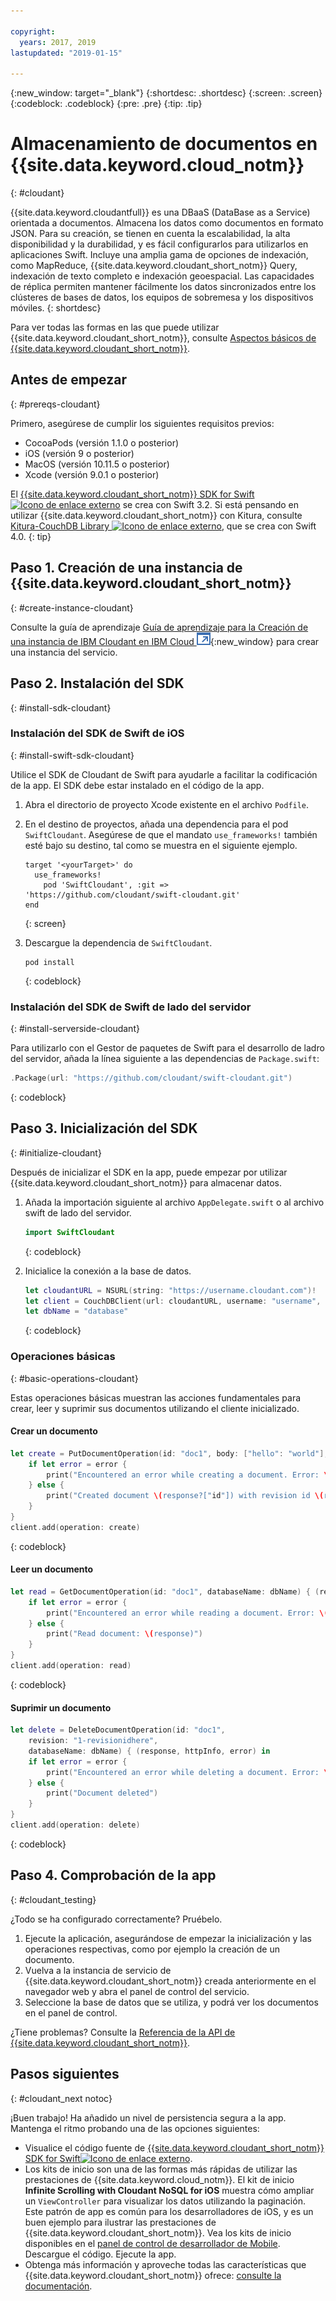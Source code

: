 ```yaml
---

copyright:
  years: 2017, 2019
lastupdated: "2019-01-15"

---
```


{:new_window: target="_blank"}
{:shortdesc: .shortdesc}
{:screen: .screen}
{:codeblock: .codeblock}
{:pre: .pre}
{:tip: .tip}

# Almacenamiento de documentos en {{site.data.keyword.cloud_notm}}
{: #cloudant}

{{site.data.keyword.cloudantfull}} es una DBaaS (DataBase as a Service) orientada a documentos. Almacena los datos como documentos en formato JSON. Para su creación, se tienen en cuenta la escalabilidad, la alta disponibilidad y la durabilidad, y es fácil configurarlos para utilizarlos en aplicaciones Swift. Incluye una amplia gama de opciones de indexación, como MapReduce,
{{site.data.keyword.cloudant_short_notm}} Query,
indexación de texto completo e indexación geoespacial. Las capacidades de réplica permiten mantener fácilmente los datos sincronizados entre los clústeres de bases de datos, los equipos de sobremesa y los dispositivos móviles. 
{: shortdesc}

Para ver todas las formas en las que puede utilizar {{site.data.keyword.cloudant_short_notm}}, consulte [Aspectos básicos de {{site.data.keyword.cloudant_short_notm}}](/docs/services/Cloudant/basics/index.html#cloudant-nosql-db-basics).

## Antes de empezar
{: #prereqs-cloudant}

Primero, asegúrese de cumplir los siguientes requisitos previos:
 * CocoaPods (versión 1.1.0 o posterior)
 * iOS (versión 9 o posterior)
 * MacOS (versión 10.11.5 o posterior)
 * Xcode (versión 9.0.1 o posterior)

El [{{site.data.keyword.cloudant_short_notm}} SDK for Swift![Icono de enlace externo](../../icons/launch-glyph.svg "Icono de enlace externo")](https://github.com/cloudant/swift-cloudant) se crea con Swift 3.2. Si está pensando en utilizar {{site.data.keyword.cloudant_short_notm}} con Kitura, consulte [Kitura-CouchDB Library ![Icono de enlace externo](../../icons/launch-glyph.svg "Icono de enlace externo")](https://github.com/IBM-Swift/Kitura-CouchDB), que se crea con Swift 4.0.
{: tip}

## Paso 1. Creación de una instancia de {{site.data.keyword.cloudant_short_notm}}
{: #create-instance-cloudant}

Consulte la guía de aprendizaje [Guía de aprendizaje para la Creación de una instancia de IBM Cloudant en
IBM Cloud ![Icono de enlace externo](../images/launch-glyph.svg "Icono de enlace externo")](/docs/services/Cloudant/tutorials/create_service.html){:new_window} para crear una instancia del servicio.

## Paso 2. Instalación del SDK
{: #install-sdk-cloudant}

### Instalación del SDK de Swift de iOS
{: #install-swift-sdk-cloudant}

Utilice el SDK de Cloudant de Swift para ayudarle a facilitar la codificación de la app. El SDK debe estar instalado en el código de la app.

1. Abra el directorio de proyecto Xcode existente en el archivo `Podfile`.
2. En el destino de proyectos, añada una dependencia para el pod `SwiftCloudant`. Asegúrese de que el mandato `use_frameworks!` también esté bajo su destino, tal como se muestra en el siguiente ejemplo.
    ```
    target '<yourTarget>' do
      use_frameworks!
        pod 'SwiftCloudant', :git => 'https://github.com/cloudant/swift-cloudant.git'
    end
    ```
    {: screen}

3. Descargue la dependencia de `SwiftCloudant`.
    ```
    pod install
    ```
    {: codeblock}

### Instalación del SDK de Swift de lado del servidor
{: #install-serverside-cloudant}

Para utilizarlo con el Gestor de paquetes de Swift para el desarrollo de ladro del servidor, añada la línea siguiente a las dependencias de `Package.swift`:
```swift
.Package(url: "https://github.com/cloudant/swift-cloudant.git")
```
{: codeblock}

## Paso 3. Inicialización del SDK
{: #initialize-cloudant}

Después de inicializar el SDK en la app, puede empezar por utilizar {{site.data.keyword.cloudant_short_notm}} para almacenar datos.

1.  Añada la importación siguiente al archivo `AppDelegate.swift` o al archivo swift de lado del servidor.
    ```swift
    import SwiftCloudant
    ```
    {: codeblock}

2. Inicialice la conexión a la base de datos.
    ```swift
    let cloudantURL = NSURL(string: "https://username.cloudant.com")!
    let client = CouchDBClient(url: cloudantURL, username: "username", password: "password")
    let dbName = "database"
    ```
    {: codeblock}

### Operaciones básicas
{: #basic-operations-cloudant}

Estas operaciones básicas muestran las acciones fundamentales para crear, leer y suprimir sus documentos utilizando el cliente inicializado.

#### Crear un documento
```swift
let create = PutDocumentOperation(id: "doc1", body: ["hello": "world"], databaseName: dbName) {(response, httpInfo, error) in
    if let error = error {
        print("Encountered an error while creating a document. Error: \(error)")
    } else {
        print("Created document \(response?["id"]) with revision id \(response?["rev"])")
    }
}
client.add(operation: create)
```
{: codeblock}

#### Leer un documento
```swift
let read = GetDocumentOperation(id: "doc1", databaseName: dbName) { (response, httpInfo, error) in
    if let error = error {
        print("Encountered an error while reading a document. Error: \(error)")
    } else {
        print("Read document: \(response)")
    }
}
client.add(operation: read)
```
{: codeblock}

#### Suprimir un documento
```swift
let delete = DeleteDocumentOperation(id: "doc1",
    revision: "1-revisionidhere",
    databaseName: dbName) { (response, httpInfo, error) in
    if let error = error {
        print("Encountered an error while deleting a document. Error: \(error)")
    } else {
        print("Document deleted")
    }
}
client.add(operation: delete)
```
{: codeblock}

## Paso 4. Comprobación de la app
{: #cloudant_testing}

¿Todo se ha configurado correctamente? Pruébelo.

1. Ejecute la aplicación, asegurándose de empezar la inicialización y las operaciones respectivas, como por ejemplo la creación de un documento.
2. Vuelva a la instancia de servicio de {{site.data.keyword.cloudant_short_notm}} creada anteriormente en el navegador web y abra el panel de control del servicio.
3. Seleccione la base de datos que se utiliza, y podrá ver los documentos en el panel de control.

¿Tiene problemas? Consulte la [Referencia de la API de {{site.data.keyword.cloudant_short_notm}}](/docs/services/Cloudant/api/index.html#api-reference-overview).

## Pasos siguientes
{: #cloudant_next notoc}

¡Buen trabajo! Ha añadido un nivel de persistencia segura a la app. Mantenga el ritmo probando una de las opciones siguientes:

* Visualice el código fuente de [{{site.data.keyword.cloudant_short_notm}} SDK for Swift![Icono de enlace externo](../../icons/launch-glyph.svg "Icono de enlace externo")](https://github.com/cloudant/swift-cloudant).
* Los kits de inicio son una de las formas más rápidas de utilizar las prestaciones de {{site.data.keyword.cloud_notm}}. El kit de inicio **Infinite Scrolling with Cloudant NoSQL for iOS** muestra cómo ampliar un `ViewController` para visualizar los datos utilizando la paginación. Este patrón de app es común para los desarrolladores de iOS, y es un buen ejemplo para ilustrar las prestaciones de {{site.data.keyword.cloudant_short_notm}}. Vea los kits de inicio disponibles en el [panel de control de desarrollador de Mobile](https://cloud.ibm.com/developer/mobile/dashboard). Descargue el código. Ejecute la app.
* Obtenga más información y aproveche todas las características que {{site.data.keyword.cloudant_short_notm}} ofrece: [consulte la documentación](/docs/services/Cloudant/index.html).

